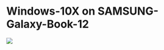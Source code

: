 # Windows-10X on SAMSUNG-Galaxy-Book-12
<img src="https://github.com/daviiid99/Windows-10X-SAMSUNG-Galaxy-Book-12/blob/main/logo.png">

